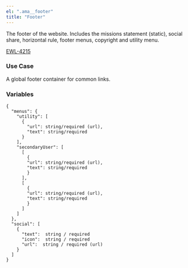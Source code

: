 ```yaml
---
el: ".ama__footer"
title: "Footer"
---
```


The footer of the website. Includes the missions statement (static), social share, horizontal rule, footer menus, copyright and utility menu.

[EWL-4215](https://issues.ama-assn.org/browse/EWL-4215)

### Use Case
A global footer container for common links.

### Variables
~~~
{
  "menus": {
    "utility": [
      {
        "url": string/required (url),
        "text": string/required
      }
    ],
    "secondaryUser": [
      [
        {
        "url": string/required (url),
        "text": string/required
        }
      ],
      [
        {
        "url": string/required (url),
        "text": string/required
        }
      ]
    ]
  },
  "social": [
    {
      "text":  string / required
      "icon":  string / required
      "url":  string / required (url)
    }
  ]
}
~~~
